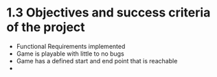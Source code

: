 # 1.3 Objectives and success criteria of the project

- Functional Requirements implemented
- Game is playable with little to no bugs
- Game has a defined start and end point that is reachable
- 